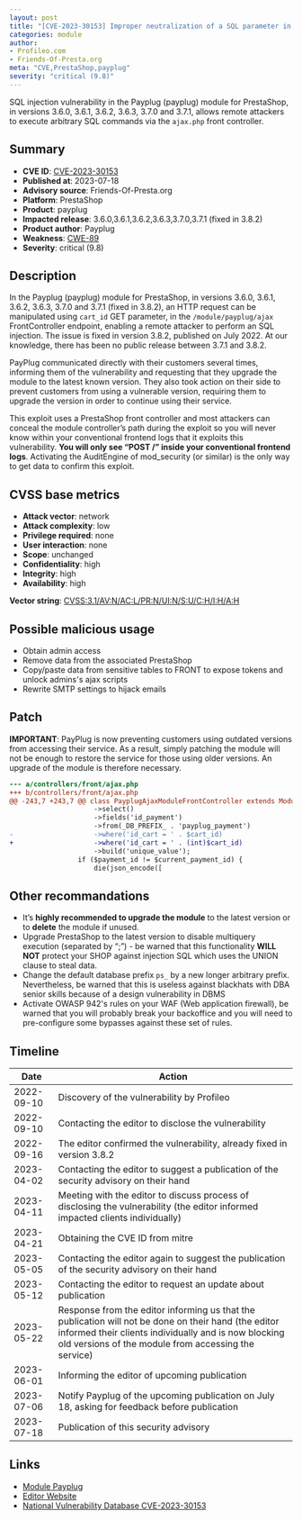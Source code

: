 ```yaml
---
layout: post
title: "[CVE-2023-30153] Improper neutralization of a SQL parameter in the Payplug (payplug) module for PrestaShop"
categories: module
author:
- Profileo.com
- Friends-Of-Presta.org
meta: "CVE,PrestaShop,payplug"
severity: "critical (9.8)"
---
```


SQL injection vulnerability in the Payplug (payplug) module for PrestaShop, in versions 3.6.0, 3.6.1, 3.6.2, 3.6.3, 3.7.0 and 3.7.1, allows remote attackers to execute arbitrary SQL commands via the `ajax.php` front controller.

## Summary

* **CVE ID**: [CVE-2023-30153](https://cve.mitre.org/cgi-bin/cvename.cgi?name=CVE-2023-30153)
* **Published at**: 2023-07-18
* **Advisory source**: Friends-Of-Presta.org
* **Platform**: PrestaShop
* **Product**: payplug
* **Impacted release**: 3.6.0,3.6.1,3.6.2,3.6.3,3.7.0,3.7.1 (fixed in 3.8.2)
* **Product author**: Payplug
* **Weakness**: [CWE-89](https://cwe.mitre.org/data/definitions/89.html)
* **Severity**: critical (9.8)

## Description

In the Payplug (payplug) module for PrestaShop, in versions 3.6.0, 3.6.1, 3.6.2, 3.6.3, 3.7.0 and 3.7.1 (fixed in 3.8.2), an HTTP request can be manipulated using `cart_id` GET parameter, in the `/module/payplug/ajax` FrontController endpoint, enabling a remote attacker to perform an SQL injection. The issue is fixed in version 3.8.2, published on July 2022. At our knowledge, there has been no public release between 3.7.1 and 3.8.2.

PayPlug communicated directly with their customers several times, informing them of the vulnerability and requesting that they upgrade the module to the latest known version. They also took action on their side to prevent customers from using a vulnerable version, requiring them to upgrade the version in order to continue using their service.

This exploit uses a PrestaShop front controller and most attackers can conceal the module controller’s path during the exploit so you will never know within your conventional frontend logs that it exploits this vulnerability. **You will only see “POST /” inside your conventional frontend logs**. Activating the AuditEngine of mod_security (or similar) is the only way to get data to confirm this exploit.

## CVSS base metrics

* **Attack vector**: network
* **Attack complexity**: low
* **Privilege required**: none
* **User interaction**: none
* **Scope**: unchanged
* **Confidentiality**: high
* **Integrity**: high
* **Availability**: high

**Vector string**: [CVSS:3.1/AV:N/AC:L/PR:N/UI:N/S:U/C:H/I:H/A:H](https://nvd.nist.gov/vuln-metrics/cvss/v3-calculator?vector=AV:N/AC:L/PR:N/UI:N/S:U/C:H/I:H/A:H)

## Possible malicious usage

* Obtain admin access
* Remove data from the associated PrestaShop
* Copy/paste data from sensitive tables to FRONT to expose tokens and unlock admins's ajax scripts
* Rewrite SMTP settings to hijack emails

## Patch

**IMPORTANT**: PayPlug is now preventing customers using outdated versions from accessing their service. As a result, simply patching the module will not be enough to restore the service for those using older versions. An upgrade of the module is therefore necessary.

```diff
--- a/controllers/front/ajax.php
+++ b/controllers/front/ajax.php
@@ -243,7 +243,7 @@ class PayplugAjaxModuleFrontController extends ModuleFrontController
                     ->select()
                     ->fields('id_payment')
                     ->from(_DB_PREFIX_ . 'payplug_payment')
-                    ->where('id_cart = ' . $cart_id)
+                    ->where('id_cart = ' . (int)$cart_id)
                     ->build('unique_value');
                 if ($payment_id != $current_payment_id) {
                     die(json_encode([
```

## Other recommandations

* It’s **highly recommended to upgrade the module** to the latest version or to **delete** the module if unused.
* Upgrade PrestaShop to the latest version to disable multiquery execution (separated by “;”) - be warned that this functionality **WILL NOT** protect your SHOP against injection SQL which uses the UNION clause to steal data.
* Change the default database prefix `ps_` by a new longer arbitrary prefix. Nevertheless, be warned that this is useless against blackhats with DBA senior skills because of a design vulnerability in DBMS
* Activate OWASP 942's rules on your WAF (Web application firewall), be warned that you will probably break your backoffice and you will need to pre-configure some bypasses against these set of rules.

## Timeline

| Date | Action |
| -- | -- |
| 2022-09-10 | Discovery of the vulnerability by Profileo |
| 2022-09-10 | Contacting the editor to disclose the vulnerability |
| 2022-09-16 | The editor confirmed the vulnerability, already fixed in version 3.8.2 |
| 2023-04-02 | Contacting the editor to suggest a publication of the security advisory on their hand |
| 2023-04-11 | Meeting with the editor to discuss process of disclosing the vulnerability (the editor informed impacted clients individually) |
| 2023-04-21 | Obtaining the CVE ID from mitre |
| 2023-05-05 | Contacting the editor again to suggest the publication of the security advisory on their hand |
| 2023-05-12 | Contacting the editor to request an update about publication |
| 2023-05-22 | Response from the editor informing us that the publication will not be done on their hand (the editor informed their clients individually and is now blocking old versions of the module from accessing the service) |
| 2023-06-01 | Informing the editor of upcoming publication |
| 2023-07-06 | Notify Payplug of the upcoming publication on July 18, asking for feedback before publication |
| 2023-07-18 | Publication of this security advisory |

## Links

* [Module Payplug](https://addons.prestashop.com/en/payment-card-wallet/8795--payplug-accept-customer-payments-wherever-they-are.html)
* [Editor Website](https://www.payplug.com/)
* [National Vulnerability Database CVE-2023-30153](https://nvd.nist.gov/vuln/detail/CVE-2023-30153)
